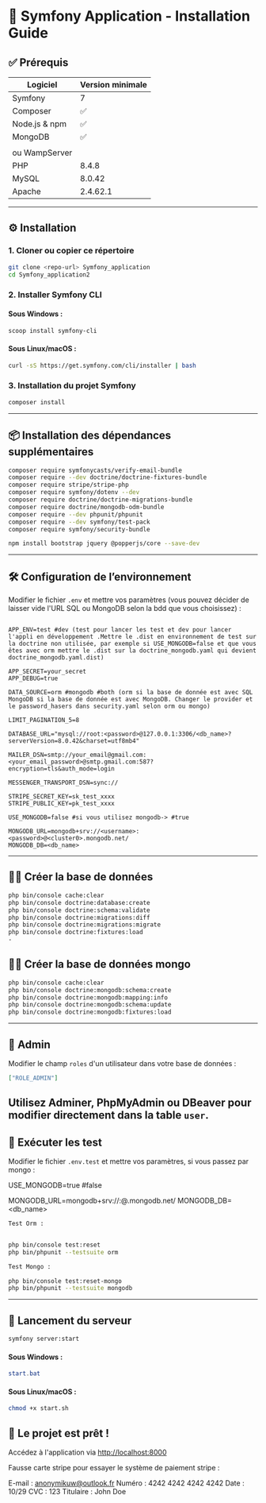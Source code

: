 # 🧪 Symfony Application - Installation Guide

## ✅ Prérequis

| Logiciel        | Version minimale   |
|-----------------|--------------------|
| Symfony         | 7                  |
| Composer        | ✅                |
| Node.js & npm   | ✅                |
| MongoDB         | ✅                | 
|                 |                    | 
| ou WampServer   |                    | 
| PHP             | 8.4.8              |
| MySQL           | 8.0.42             |
| Apache          | 2.4.62.1           |              

---

## ⚙️ Installation

### 1. Cloner ou copier ce répertoire

```bash
git clone <repo-url> Symfony_application
cd Symfony_application2
```

### 2. Installer Symfony CLI

#### Sous **Windows** :
```powershell
scoop install symfony-cli
```

#### Sous **Linux/macOS** :
```bash
curl -sS https://get.symfony.com/cli/installer | bash
```

### 3. Installation du projet Symfony

```bash
composer install
```

---

## 📦 Installation des dépendances supplémentaires

```bash
composer require symfonycasts/verify-email-bundle
composer require --dev doctrine/doctrine-fixtures-bundle
composer require stripe/stripe-php
composer require symfony/dotenv --dev
composer require doctrine/doctrine-migrations-bundle
composer require doctrine/mongodb-odm-bundle
composer require --dev phpunit/phpunit
composer require --dev symfony/test-pack
composer require symfony/security-bundle

npm install bootstrap jquery @popperjs/core --save-dev
```

---

## 🛠️ Configuration de l’environnement

Modifier le fichier `.env` et mettre vos paramètres (vous pouvez décider de laisser vide l'URL SQL ou MongoDB selon la bdd que vous choisissez) :

```

APP_ENV=test #dev (test pour lancer les test et dev pour lancer l'appli en développement .Mettre le .dist en environnement de test sur la doctrine non utilisée, par exemple si USE_MONGODB=false et que vous êtes avec orm mettre le .dist sur la doctrine_mongodb.yaml qui devient  doctrine_mongodb.yaml.dist)

APP_SECRET=your_secret
APP_DEBUG=true

DATA_SOURCE=orm #mongodb #both (orm si la base de donnée est avec SQL MongoDB si la base de donnée est avec MongoDB. Changer le provider et le password_hasers dans security.yaml selon orm ou mongo)

LIMIT_PAGINATION_5=8

DATABASE_URL="mysql://root:<password>@127.0.0.1:3306/<db_name>?serverVersion=8.0.42&charset=utf8mb4"

MAILER_DSN=smtp://your_email@gmail.com:<your_email_password>@smtp.gmail.com:587?encryption=tls&auth_mode=login

MESSENGER_TRANSPORT_DSN=sync://

STRIPE_SECRET_KEY=sk_test_xxxx
STRIPE_PUBLIC_KEY=pk_test_xxxx

USE_MONGODB=false #si vous utilisez mongodb-> #true  

MONGODB_URL=mongodb+srv://<username>:<password>@<cluster0>.mongodb.net/
MONGODB_DB=<db_name>

```
---

## 🧑‍💻 Créer la base de données

```bash
php bin/console cache:clear
php bin/console doctrine:database:create
php bin/console doctrine:schema:validate
php bin/console doctrine:migrations:diff
php bin/console doctrine:migrations:migrate
php bin/console doctrine:fixtures:load
-

```
## 🧑‍💻 Créer la base de données mongo

```bash
php bin/console cache:clear
php bin/console doctrine:mongodb:schema:create
php bin/console doctrine:mongodb:mapping:info
php bin/console doctrine:mongodb:schema:update
php bin/console doctrine:mongodb:fixtures:load
```

---

## 🔐 Admin

Modifier le champ `roles` d'un utilisateur dans votre base de données :

```json
["ROLE_ADMIN"]
```

Utilisez Adminer, PhpMyAdmin ou DBeaver pour modifier directement dans la table `user`.
---

## 🚀 Exécuter les test

Modifier le fichier `.env.test` et mettre vos paramètres, si vous passez par mongo :

USE_MONGODB=true #false

MONGODB_URL=mongodb+srv://<username>:<password>@<cluster0>.mongodb.net/
MONGODB_DB=<db_name>

```bash
Test Orm :


php bin/console test:reset
php bin/phpunit --testsuite orm

Test Mongo :

php bin/console test:reset-mongo
php bin/phpunit --testsuite mongodb

```
---
## 🚀 Lancement du serveur

```bash
symfony server:start
```

#### Sous **Windows** :
```powershell
start.bat
```

#### Sous **Linux/macOS** :
```bash
chmod +x start.sh
```

## 🎉 Le projet est prêt !
Accédez à l'application via [http://localhost:8000](http://localhost:8000)

Fausse carte stripe pour essayer le système de paiement stripe : 

E-mail : anonymikuw@outlook.fr
Numéro : 4242 4242 4242 4242
Date :  10/29
CVC : 123
Titulaire : John Doe



